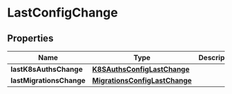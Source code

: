

# LastConfigChange

## Properties

Name | Type | Description | Notes
------------ | ------------- | ------------- | -------------
**lastK8sAuthsChange** | [**K8SAuthsConfigLastChange**](K8SAuthsConfigLastChange.md) |  |  [optional]
**lastMigrationsChange** | [**MigrationsConfigLastChange**](MigrationsConfigLastChange.md) |  |  [optional]



